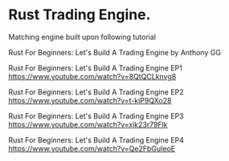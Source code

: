 # Rust Trading Engine. 

Matching engine built upon following tutorial

Rust For Beginners: Let's Build A Trading Engine
by Anthony GG

Rust For Beginners: Let's Build A Trading Engine EP1
https://www.youtube.com/watch?v=8QtQCLknvg8

Rust For Beginners: Let's Build A Trading Engine EP2
https://www.youtube.com/watch?v=t-kjP9QXo28

Rust For Beginners: Let's Build A Trading Engine EP3
https://www.youtube.com/watch?v=xjk23r79Flk

Rust For Beginners: Let's Build A Trading Engine EP4
https://www.youtube.com/watch?v=Qe2FbGuIeoE
